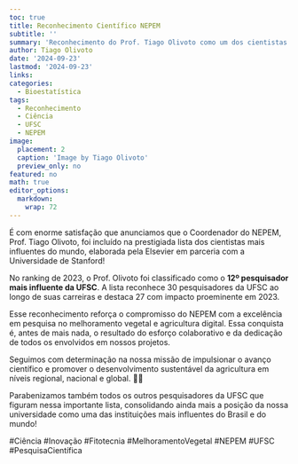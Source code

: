 ```yaml
---
toc: true
title: Reconhecimento Científico NEPEM
subtitle: ''
summary: 'Reconhecimento do Prof. Tiago Olivoto como um dos cientistas mais influentes do mundo.'
author: Tiago Olivoto
date: '2024-09-23'
lastmod: '2024-09-23'
links:
categories:
  - Bioestatística
tags:
  - Reconhecimento
  - Ciência
  - UFSC
  - NEPEM
image:
  placement: 2
  caption: 'Image by Tiago Olivoto'
  preview_only: no
featured: no
math: true
editor_options: 
  markdown: 
    wrap: 72
---
```


<script src="https://kit.fontawesome.com/1f72d6921a.js" crossorigin="anonymous"></script>



É com enorme satisfação que anunciamos que o Coordenador do NEPEM, Prof. Tiago Olivoto, foi incluído na prestigiada lista dos cientistas mais influentes do mundo, elaborada pela Elsevier em parceria com a Universidade de Stanford!

No ranking de 2023, o Prof. Olivoto foi classificado como o **12º pesquisador mais influente da UFSC**. A lista reconhece 30 pesquisadores da UFSC ao longo de suas carreiras e destaca 27 com impacto proeminente em 2023.

Esse reconhecimento reforça o compromisso do NEPEM com a excelência em pesquisa no melhoramento vegetal e agricultura digital. Essa conquista é, antes de mais nada, o resultado do esforço colaborativo e da dedicação de todos os envolvidos em nossos projetos.

Seguimos com determinação na nossa missão de impulsionar o avanço científico e promover o desenvolvimento sustentável da agricultura em níveis regional, nacional e global. 🚜🌿

Parabenizamos também todos os outros pesquisadores da UFSC que figuram nessa importante lista, consolidando ainda mais a posição da nossa universidade como uma das instituições mais influentes do Brasil e do mundo!

#Ciência #Inovação #Fitotecnia #MelhoramentoVegetal #NEPEM #UFSC #PesquisaCientífica
